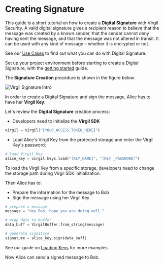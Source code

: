 # Creating Signature

This guide is a short tutorial on how to create a **Digital Signature** with Virgil Security. A valid digital signature gives a recipient reason to believe that the message was created by a known sender, that the sender cannot deny having sent the message, and that the message was not altered in transit. It can be used with any kind of message – whether it is encrypted or not.

See our [Use Cases](https://github.com/VirgilSecurity/virgil-sdk-python/tree/docs-review/documentation) to find out what you can do with Digital Signature.

Set up your project environment before starting to create a Digital Signature, with the [getting started](https://github.com/VirgilSecurity/virgil-sdk-python/blob/docs-review/documentation/guides/configuration/client-configuration.md) guide.

The **Signature Creation** procedure is shown in the figure below.

![Virgil Signature Intro](https://github.com/VirgilSecurity/virgil-sdk-python/blob/docs-review/documentation/img/Signature_introduction.png "Create Signature")

In order to create a Digital Signature and sign the message, Alice has to have her **Virgil Key**.


Let's review the **Digital Signature** creation process:

- Developers need to initialize the **Virgil SDK**

```python
virgil = Virgil("[YOUR_ACCESS_TOKEN_HERE]")
```

- Load Alice's Virgil Key from the protected storage and enter the Virgil Key's password;

```python
# load Virgil Key
alice_key = virgil.keys.load("[KEY_NAME]", "[KEY _PASSWORD]")
```

To load the Virgil Key from a specific storage, developers need to change the storage path during Virgil SDK initialization.

Then Alice has to:
- Prepare the information for the message to Bob
- Sign the message using her Virgil Key

```python
# prepare a message
message = "Hey Bob, hope you are doing well."

# wrap data to buffer
data_buff = VirgilBuffer.from_string(message)

# generate signature
signature = alice_key.sign(data_buff)
```

See our guide on [Loading Keys](https://github.com/VirgilSecurity/virgil-sdk-python/blob/docs-review/documentation/guides/virgil-key/loading-key.md) for more examples.

Now Alice can send a signed message to Bob.
